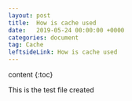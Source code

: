 ```yaml
---
layout: post
title:  How is cache used
date:   2019-05-24 00:00:00 +0000
categories: document
tag: Cache
leftsideLink: How is cache used
---
```



content
{:toc} 



This is the test file created 